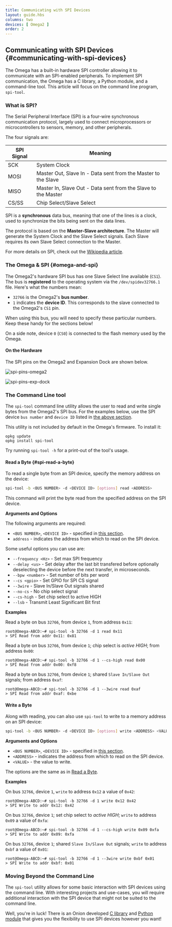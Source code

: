 ```yaml
---
title: Communicating with SPI Devices
layout: guide.hbs
columns: two
devices: [ Omega2 ]
order: 2
---
```


## Communicating with SPI Devices {#communicating-with-spi-devices}

<!-- // The Omega2 has a built-in hardware SPI controller that can be used to communicate with SPI-enabled peripherals -->

The Omega has a built-in hardware SPI controller allowing it to communicate with an SPI-enabled peripherals. To implement SPI communication, the Omega has a C library, a Python module, and a command-line tool. This article will focus on the command line program, `spi-tool`.

### What is SPI?

The Serial Peripheral Interface (SPI) is a four-wire synchronous communication protocol, largely used to connect microprocessors or microcontrollers to sensors, memory, and other peripherals.

The four signals are:

| SPI Signal | Meaning                                                       |
|------------|---------------------------------------------------------------|
| SCK        | System Clock                                                  |
| MOSI       | Master Out, Slave In - Data sent from the Master to the Slave |
| MISO       | Master In, Slave Out - Data sent from the Slave to the Master |
| CS/SS      | Chip Select/Slave Select                                      |

SPI is a **synchronous** data bus, meaning that one of the lines is a clock, used to synchronize the bits being sent on the data lines.

The protocol is based on the **Master-Slave architecture**. The Master will generate the System Clock and the Slave Select signals. Each Slave requires its own Slave Select connection to the Master.

For more details on SPI, check out the [Wikipedia article](https://en.wikipedia.org/wiki/Serial_Peripheral_Interface_Bus).


### The Omega & SPI {#omega-and-spi}

The Omega2's hardware SPI bus has one Slave Select line available (`CS1`). The bus is **registered** to the operating system via the `/dev/spidev32766.1` file. Here's what the numbers mean:

* `32766` is the Omega2's **bus number**.
* `1` indicates the **device ID**. This corresponds to the slave connected to the Omega2's `CS1` pin.

When using this bus, you will need to specify these particular numbers. Keep these handy for the sections below!

<!-- // mention that device 0 is the flash memory used by the omega -->
On a side note, device `0` (`CS0`) is connected to the flash memory used by the Omega.

#### On the Hardware

The SPI pins on the Omega2 and Expansion Dock are shown below.

![spi-pins-omega2](https://raw.githubusercontent.com/OnionIoT/Onion-Docs/master/Omega2/Documentation/Doing-Stuff/img/spi-pins-omega2.jpg)

![spi-pins-exp-dock](https://raw.githubusercontent.com/OnionIoT/Onion-Docs/master/Omega2/Documentation/Doing-Stuff/img/spi-pins-exp-dock.jpg)

### The Command Line tool

<!-- // jack from the existing article -->


The `spi-tool` command line utility allows the user to read and write single bytes from the Omega2's SPI bus. For the examples below, use the SPI device `bus number` and `device ID` listed in [the above section](#omega-and-spi).

This utility is not included by default in the Omega's firmware. To install it:
```
opkg update
opkg install spi-tool
```

Try running `spi-tool -h` for a print-out of the tool's usage.

#### Read a Byte {#spi-read-a-byte}

<!-- // jack from the existing article -->

To read a single byte from an SPI device, specify the memory address on the device:
```bash
spi-tool -b <BUS NUMBER> -d <DEVICE ID> [options] read <ADDRESS>
```

This command will print the byte read from the specified address on the SPI device.


**Arguments and Options**

The following arguments are required:

* `<BUS NUMBER>`, `<DEVICE ID>` - specified in [this section](#omega-and-spi).
* `address` - indicates the address from which to read on the SPI device.

Some useful options you can use are:

* `--frequency <Hz>` - Set max SPI frequency
* `--delay <us>` - Set delay after the last bit transfered before optionally deselecting the device before the next transfer, in microseconds.
* `--bpw <number>` - Set number of bits per word
* `--cs <gpio>` - Set GPIO for SPI CS signal
* `--3wire` - Slave In/Slave Out  signals shared
* `--no-cs` - No chip select signal
* `--cs-high` - Set chip select to active HIGH
* `--lsb` - Transmit Least Significant Bit first

**Examples**

Read a byte on bus `32766`, from device `1`, from address `0x11`:
```
root@Omega-ABCD:~# spi-tool -b 32766 -d 1 read 0x11
> SPI Read from addr 0x11: 0x81
```

Read a byte on bus `32766`, from device `1`; chip select is *active HIGH*; from address `0x00`:
```
root@Omega-ABCD:~# spi-tool -b 32766 -d 1 --cs-high read 0x00
> SPI Read from addr 0x00: 0xf8
```

Read a byte on bus `32766`, from device `1`; shared `Slave In/Slave Out` signals; from address `0xaf`:
```
root@Omega-ABCD:~# spi-tool -b 32766 -d 1 --3wire read 0xaf
> SPI Read from addr 0xaf: 0xbe
```


#### Write a Byte

<!-- // jack from the existing article -->
Along with reading, you can also use `spi-tool` to write to a memory address on an SPI device:

```bash
spi-tool -b <BUS NUMBER> -d <DEVICE ID> [options] write <ADDRESS> <VALUE>
```

**Arguments and Options**

* `<BUS NUMBER>`, `<DEVICE ID>` - specified in [this section](#omega-and-spi).
* `<ADDRESS>` - indicates the address from which to read on the SPI device.
* `<VALUE>` - the value to write.

The options are the same as in [Read a Byte](#spi-read-a-byte).

**Examples**

On bus `32766`, device `1`, `write` to address `0x12` a value of `0x42`:
```
root@Omega-ABCD:~# spi-tool -b 32766 -d 1 write 0x12 0x42
> SPI Write to addr 0x12: 0x42
```

On bus `32766`, device `1`;  set chip select to *active HIGH*; `write` to address `0x09` a value of `0xfa`:
```
root@Omega-ABCD:~# spi-tool -b 32766 -d 1 --cs-high write 0x09 0xfa
> SPI Write to addr 0x09: 0xfa
```

On bus `32766`, device `1`; shared `Slave In/Slave Out` signals; `write` to address `0xbf` a value of `0x01`:
```
root@Omega-ABCD:~# spi-tool -b 32766 -d 1 --3wire write 0xbf 0x01
> SPI Write to addr 0xbf: 0x01
```

### Moving Beyond the Command Line

<!-- // jack from the existing article -->
<!-- // make sure to include links -->


The `spi-tool` utility allows for some basic interaction with SPI devices using the command line. With interesting projects and use-cases, you will require additional interaction with the SPI device that might not be suited to the command line.

 Well, you're in luck! There is an Onion developed [C library](#spi-c-library) and [Python module](#spi-python-module) that gives you the flexibility to use SPI devices however you want!
